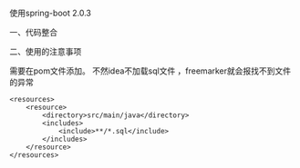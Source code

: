 # 

使用spring-boot 2.0.3

一、代码整合

二、使用的注意事项

需要在pom文件添加。 不然idea不加载sql文件 ，freemarker就会报找不到文件的异常

```
<resources>
	<resource>
		<directory>src/main/java</directory>
		<includes>
			<include>**/*.sql</include>
		</includes>
	</resource>
</resources>
```

